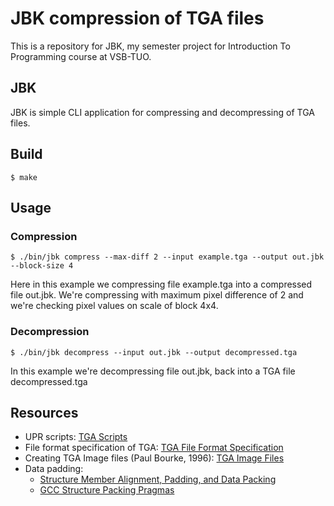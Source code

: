# JBK compression of TGA files
This is a repository for JBK, my semester project for Introduction To Programming course at VSB-TUO.

## JBK
JBK is simple CLI application for compressing and decompressing of TGA files. 

## Build
```
$ make
```
## Usage
### Compression
```
$ ./bin/jbk compress --max-diff 2 --input example.tga --output out.jbk --block-size 4
```
Here in this example we compressing file example.tga into a compressed file out.jbk. We're compressing with maximum pixel difference of 2 and we're checking pixel values on scale of block 4x4.
### Decompression
```
$ ./bin/jbk decompress --input out.jbk --output decompressed.tga
```
In this example we're decompressing file out.jbk, back into a TGA file decompressed.tga
## Resources
* UPR scripts: [TGA Scripts](https://mrlvsb.github.io/upr-skripta/c/aplikovane_ulohy/tga.html?highlight=tga#tga)
* File format specification of TGA: [TGA File Format Specification](https://www.dca.fee.unicamp.br/~martino/disciplinas/ea978/tgaffs.pdf)
* Creating TGA Image files (Paul Bourke, 1996): [TGA Image Files](http://www.paulbourke.net/dataformats/tga/)
* Data padding:
  * [Structure Member Alignment, Padding, and Data Packing](https://www.geeksforgeeks.org/structure-member-alignment-padding-and-data-packing/)
  * [GCC Structure Packing Pragmas](https://gcc.gnu.org/onlinedocs/gcc-4.9.3/gcc/Structure-Packing-Pragmas.html#Structure-Packing-Pragmas)